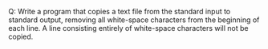Q: Write a program that copies a text file from the standard input to standard
output, removing all white-space characters from the beginning of each line. A
line consisting entirely of white-space characters will not be copied.
